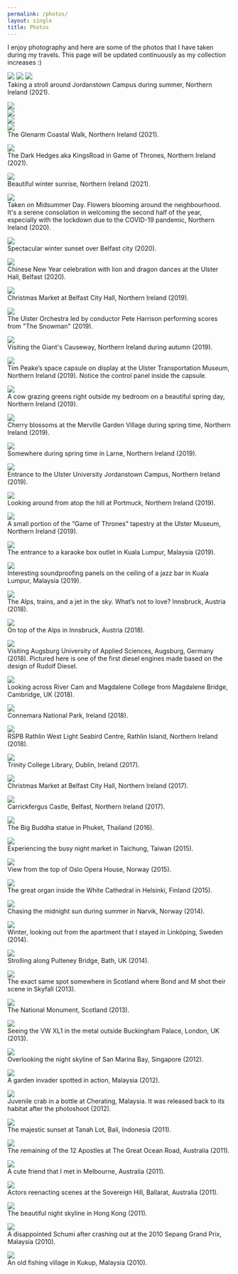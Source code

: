```yaml
---
permalink: /photos/
layout: single
title: Photos
---
```


I enjoy photography and here are some of the photos that I have taken during my travels. This page will be updated continuously as my collection increases :)

![](/assets/Photos/Campus1.jpg) 
![](/assets/Photos/Campus2.jpg) 
![](/assets/Photos/Campus3.jpg)  
Taking a stroll around Jordanstown Campus during summer, Northern Ireland (2021).

![](/assets/Photos/Glenarma.jpg)  
![](/assets/Photos/Glenarmb.jpg)  
![](/assets/Photos/Glenarmc.jpg)  
![](/assets/Photos/Glenarmd.jpg)  
The Glenarm Coastal Walk, Northern Ireland (2021).

![](/assets/Photos/Hedges1.jpg)  
The Dark Hedges aka KingsRoad in Game of Thrones, Northern Ireland (2021).

![](/assets/Photos/SunriseWinter.jpg)  
Beautiful winter sunrise, Northern Ireland (2021).

![](/assets/Photos/Summer2020a.jpg)  
Taken on Midsummer Day. Flowers blooming around the neighbourhood. It's a serene consolation in welcoming the second half of the year, especially with the lockdown due to the COVID-19 pandemic, Northern Ireland (2020).

![](/assets/Photos/SunsetBelfast.jpg)  
Spectacular winter sunset over Belfast city (2020).

![](/assets/Photos/CNY.jpg)  
Chinese New Year celebration with lion and dragon dances at the Ulster Hall, Belfast (2020).

![](/assets/Photos/BelfastXmasMarket2019.jpg)  
Christmas Market at Belfast City Hall, Northern Ireland (2019).

![](/assets/Photos/Snowman.jpg)  
The Ulster Orchestra led by conductor Pete Harrison performing scores from "The Snowman" (2019).

![](/assets/Photos/Giants.jpg)  
Visiting the Giant's Causeway, Northern Ireland during autumn (2019). 

![](/assets/Photos/TimPeake.jpg)  
Tim Peake’s space capsule on display at the Ulster Transportation Museum, Northern Ireland (2019). Notice the control panel inside the capsule.

![](/assets/Photos/Cow.jpg)  
A cow grazing greens right outside my bedroom on a beautiful spring day, Northern Ireland (2019).

![](/assets/Photos/Sakura.jpg)  
Cherry blossoms at the Merville Garden Village during spring time, Northern Ireland (2019).

![](/assets/Photos/Larne.jpg)  
Somewhere during spring time in Larne, Northern Ireland (2019).

![](/assets/Photos/Ulster.jpg)  
Entrance to the Ulster University Jordanstown Campus, Northern Ireland (2019).

![](/assets/Photos/Islandmagee.jpg)  
Looking around from atop the hill at Portmuck, Northern Ireland (2019).

![](/assets/Photos/GoT.jpg)  
A small portion of the “Game of Thrones” tapestry at the Ulster Museum, Northern Ireland (2019).

![](/assets/Photos/Karaoke.jpg)  
The entrance to a karaoke box outlet in Kuala Lumpur, Malaysia (2019).

![](/assets/Photos/Ceiling.jpg)  
Interesting soundproofing panels on the ceiling of a jazz bar in Kuala Lumpur, Malaysia (2019).

![](/assets/Photos/InnsbruckTrain.jpg)  
The Alps, trains, and a jet in the sky. What’s not to love? Innsbruck, Austria (2018).

![](/assets/Photos/Alps.jpg)  
On top of the Alps in Innsbruck, Austria (2018).

![](/assets/Photos/Diesel.jpg)  
Visiting Augsburg University of Applied Sciences, Augsburg, Germany (2018). Pictured here is one of the first diesel engines made based on the design of Rudolf Diesel.

![](/assets/Photos/Cambridge.jpg)  
Looking across River Cam and Magdalene College from Magdalene Bridge, Cambridge, UK (2018).

![](/assets/Photos/Connemara.jpg)  
Connemara National Park, Ireland (2018).

![](/assets/Photos/Rathlin.jpg)  
RSPB Rathlin West Light Seabird Centre, Rathlin Island, Northern Ireland (2018).

![](/assets/Photos/Trinity.jpg)  
Trinity College Library, Dublin, Ireland (2017).

![](/assets/Photos/Belfast.jpg)  
Christmas Market at Belfast City Hall, Northern Ireland (2017).

![](/assets/Photos/CarrickCastle.jpg)  
Carrickfergus Castle, Belfast, Northern Ireland (2017).

![](/assets/Photos/Buddha.jpg)  
The Big Buddha statue in Phuket, Thailand (2016).

![](/assets/Photos/Taiwan.jpg)  
Experiencing the busy night market in Taichung, Taiwan (2015).

![](/assets/Photos/Oslo.jpg)  
View from the top of Oslo Opera House, Norway (2015).

![](/assets/Photos/Helsinki.jpg)  
The great organ inside the White Cathedral in Helsinki, Finland (2015).

![](/assets/Photos/Volvo.jpg)  
Chasing the midnight sun during summer in Narvik, Norway (2014).

![](/assets/Photos/Rosengatan.jpg)  
Winter, looking out from the apartment that I stayed in Linköping, Sweden (2014).

![](/assets/Photos/Bath.jpg)  
Strolling along Pulteney Bridge, Bath, UK (2014).

![](/assets/Photos/Scotland.jpg)  
The exact same spot somewhere in Scotland where Bond and M shot their scene in Skyfall (2013).

![](/assets/Photos/NationalMonument.jpg)  
The National Monument, Scotland (2013).

![](/assets/Photos/VW.jpg)  
Seeing the VW XL1 in the metal outside Buckingham Palace, London, UK (2013).

![](/assets/Photos/Singapore.jpg)  
Overlooking the night skyline of San Marina Bay, Singapore (2012).

![](/assets/Photos/Hopper.jpg)  
A garden invader spotted in action, Malaysia (2012).

![](/assets/Photos/Crab.jpg)  
Juvenile crab in a bottle at Cherating, Malaysia. It was released back to its habitat after the photoshoot (2012).

![](/assets/Photos/Bali.jpg)  
The majestic sunset at Tanah Lot, Bali, Indonesia (2011).

![](/assets/Photos/TwelveApostles.jpg)  
The remaining of the 12 Apostles at The Great Ocean Road, Australia (2011).

![](/assets/Photos/Kangaroo.jpg)  
A cute friend that I met in Melbourne, Australia (2011).

![](/assets/Photos/Ballarat.jpg)  
Actors reenacting scenes at the Sovereign Hill, Ballarat, Australia (2011).

![](/assets/Photos/HK.jpg)  
The beautiful night skyline in Hong Kong (2011).

![](/assets/Photos/Schumi.jpg)  
A disappointed Schumi after crashing out at the 2010 Sepang Grand Prix, Malaysia (2010).

![](/assets/Photos/Kukup.jpg)  
An old fishing village in Kukup, Malaysia (2010).

